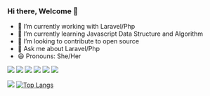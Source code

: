 ### Hi there, Welcome 👋
<!--✨
-->

- 🔭 I’m currently working with Laravel/Php
- 🌱 I’m currently learning Javascript Data Structure and Algorithm
- 👯 I’m looking to contribute to open source
- 💬 Ask me about Laravel/Php
- 😄 Pronouns: She/Her

![](https://img.shields.io/badge/Coding-PHP-informational?style=flat&logo=<LOGO_NAME>&logoColor=white&color=2bbc8a)
![](https://img.shields.io/badge/Coding-Javascipt-informational?style=flat&logo=<LOGO_NAME>&logoColor=white&color=2bbc8a)
![](https://img.shields.io/badge/Framework-Laravel-informational?style=flat&logo=<LOGO_NAME>&logoColor=white&color=2bbc8a)
![](https://img.shields.io/badge/Framework-VueJs-informational?style=flat&logo=<LOGO_NAME>&logoColor=white&color=2bbc8a)
![](https://img.shields.io/badge/Editor-VSCODE-informational?style=flat&logo=<LOGO_NAME>&logoColor=white&color=2bbc8a)
![](https://img.shields.io/badge/OS-Linux-informational?style=flat&logo=<LOGO_NAME>&logoColor=white&color=2bbc8a)

![](https://github-readme-stats.vercel.app/api?username=anny21&show_icons=true&theme=synthwave&hide_title=true)
[![Top Langs](https://github-readme-stats.vercel.app/api/top-langs/?username=anny21&layout=compact)](https://github.com/anny21/github-readme-stats)
